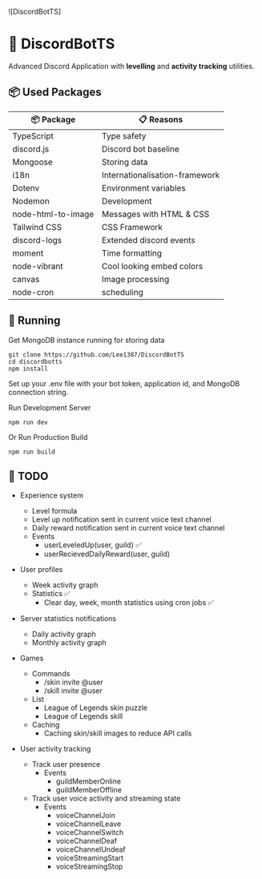 ![DiscordBotTS]

# 🌌 DiscordBotTS
Advanced Discord Application with **levelling** and **activity tracking** utilities. 

## 📦 Used Packages
| 📦 Package  | 📋 Reasons |
| ------------- | ------------- |
| TypeScript  | Type safety  |
| discord.js  | Discord bot baseline |
| Mongoose  | Storing data  |
| i18n  | Internationalisation-framework  |
| Dotenv  | Environment variables  |
| Nodemon  | Development  |
| node-html-to-image  | Messages with HTML & CSS  |
| Tailwind CSS  | CSS Framework  |
| discord-logs | Extended discord events |
| moment | Time formatting |
| node-vibrant | Cool looking embed colors |
| canvas | Image processing |
| node-cron | scheduling |

## 🚀 Running
Get MongoDB instance running for storing data
```
git clone https://github.com/Lee1387/DiscordBotTS
cd discordbotts
npm install 
```
Set up your .env file with your bot token, application id, and MongoDB connection string.

Run Development Server
```
npm run dev
```
Or
Run Production Build
```
npm run build
```

## 🚧 TODO
* Experience system
    * Level formula
    * Level up notification sent in current voice text channel
    * Daily reward notification sent in current voice text channel
    * Events
        * userLeveledUp(user, guild) ✅
        * userRecievedDailyReward(user, guild)

        
* User profiles
    * Week activity graph
    * Statistics ✅
        * Clear day, week, month statistics using cron jobs ✅
        
* Server statistics notifications
    * Daily activity graph
    * Monthly activity graph
* Games
    * Commands
        * /skin invite @user
        * /skill invite @user
    * List
        * League of Legends skin puzzle
        * League of Legends skill
    * Caching
        * Caching skin/skill images to reduce API calls
* User activity tracking
    * Track user presence
        * Events
            * guildMemberOnline
            * guildMemberOffline
    * Track user voice activity and streaming state
        * Events
            * voiceChannelJoin
            * voiceChannelLeave
            * voiceChannelSwitch
            * voiceChannelDeaf
            * voiceChannelUndeaf
            * voiceStreamingStart
            * voiceStreamingStop

        